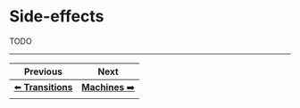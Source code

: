 # Side-effects

TODO

---

| Previous | Next |
| --- | --- |
| [⬅️  **Transitions**](./transitions.md) | [**Machines** ➡️](./machines.md)  |
